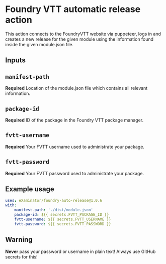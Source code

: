 # Foundry VTT automatic release action

This action connects to the FoundryVTT website via puppeteer,
logs in and creates a new release for the given module using
the information found inside the given module.json file.

## Inputs
## `manifest-path`
**Required** Location of the module.json file which contains all relevant information.

## `package-id`
**Required** ID of the package in the Foundry VTT package manager.

## `fvtt-username`
**Required** Your FVTT username used to administrate your package.

## `fvtt-password`
**Required** Your FVTT password used to administrate your package.

## Example usage

```yaml
uses: eXaminator/foundry-auto-release@1.0.6
with:
    manifest-path: './dist/module.json'
    package-id: ${{ secrets.FVTT_PACKAGE_ID }}
    fvtt-username: ${{ secrets.FVTT_USERNAME }}
    fvtt-password: ${{ secrets.FVTT_PASSWORD }}
```

## Warning
**Never** pass your password or username in plain text! Always use GitHub secrets for this!